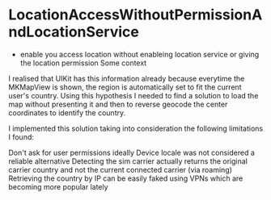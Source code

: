# LocationAccessWithoutPermissionAndLocationService
- enable you access location without enableing location service or giving the location permission
Some context

I realised that UIKit has this information already because everytime the MKMapView is shown, the region is automatically set to fit the current user's country. Using this hypothesis I needed to find a solution to load the map without presenting it and then to reverse geocode the center coordinates to identify the country.

I implemented this solution taking into consideration the following limitations I found:

Don't ask for user permissions ideally
Device locale was not considered a reliable alternative
Detecting the sim carrier actually returns the original carrier country and not the current connected carrier (via roaming)
Retrieving the country by IP can be easily faked using VPNs which are becoming more popular lately
